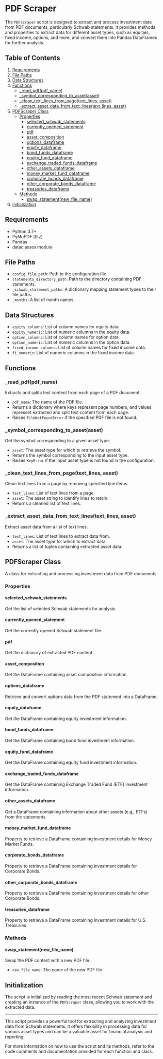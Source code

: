 # PDF Scraper

The `PDFScraper` script is designed to extract and process investment data from PDF documents, particularly Schwab statements. It provides methods and properties to extract data for different asset types, such as equities, fixed income, options, and more, and convert them into Pandas DataFrames for further analysis.

## Table of Contents
1. [Requirements](#requirements)
2. [File Paths](#file-paths)
3. [Data Structures](#data-structures)
4. [Functions](#functions)
   - [_read_pdf(pdf_name)](#read-pdf)
   - [_symbol_corresponding_to_asset(asset)](#symbol-corresponding-to-asset)
   - [_clean_text_lines_from_page(text_lines, asset)](#clean-text-lines-from-page)
   - [_extract_asset_data_from_text_lines(text_lines, asset)](#extract-asset-data-from-text-lines)
5. [PDFScraper Class](#pdfscraper-class)
   - [Properties](#properties)
     - [selected_schwab_statements](#selected-schwab-statements)
     - [currently_opened_statement](#currently-opened-statement)
     - [pdf](#pdf)
     - [asset_composition](#asset-composition)
     - [options_dataframe](#options-dataframe)
     - [equity_dataframe](#equity-dataframe)
     - [bond_funds_dataframe](#bond-funds-dataframe)
     - [equity_fund_dataframe](#equity-fund-dataframe)
     - [exchange_traded_funds_dataframe](#exchange-traded-funds-dataframe)
     - [other_assets_dataframe](#other-assets-dataframe)
     - [money_market_fund_dataframe](#money-market-fund-dataframe)
     - [corporate_bonds_dataframe](#corporate-bonds-dataframe)
     - [other_corporate_bonds_dataframe](#other-corporate-bonds-dataframe)
     - [treasuries_dataframe](#treasuries-dataframe)
   - [Methods](#methods)
     - [swap_statement(new_file_name)](#swap-statement)
6. [Initialization](#initialization)

## Requirements<a name="requirements"></a>

- Python 3.7+
- PyMuPDF (fitz)
- Pandas
- dataclasses module

## File Paths<a name="file-paths"></a>

- `config_file_path`: Path to the configuration file.
- `statements_directory_path`: Path to the directory containing PDF statements.
- `_schwab_statement_paths`: A dictionary mapping statement types to their file paths.
- `_months`: A list of month names.

## Data Structures<a name="data-structures"></a>

- `equity_columns`: List of column names for equity data.
- `equity_numeric`: List of numeric columns in the equity data.
- `option_columns`: List of column names for option data.
- `option_numeric`: List of numeric columns in the option data.
- `fixed_income_columns`: List of column names for fixed income data.
- `fi_numeric`: List of numeric columns in the fixed income data.

## Functions<a name="functions"></a>

### _read_pdf(pdf_name)<a name="read-pdf"></a>

Extracts and splits text content from each page of a PDF document.

- `pdf_name`: The name of the PDF file.
- Returns a dictionary where keys represent page numbers, and values represent extracted and split text content from each page.
- Raises `FileNotFoundError` if the specified PDF file is not found.

### _symbol_corresponding_to_asset(asset)<a name="symbol-corresponding-to-asset"></a>

Get the symbol corresponding to a given asset type.

- `asset`: The asset type for which to retrieve the symbol.
- Returns the symbol corresponding to the input asset type.
- Raises `KeyError` if the input asset type is not found in the configuration.

### _clean_text_lines_from_page(text_lines, asset)<a name="clean-text-lines-from-page"></a>

Clean text lines from a page by removing specified line items.

- `text_lines`: List of text lines from a page.
- `asset`: The asset string to identify lines to retain.
- Returns a cleaned list of text lines.

### _extract_asset_data_from_text_lines(text_lines, asset)<a name="extract-asset-data-from-text-lines"></a>

Extract asset data from a list of text lines.

- `text_lines`: List of text lines to extract data from.
- `asset`: The asset type for which to extract data.
- Returns a list of tuples containing extracted asset data.

## PDFScraper Class<a name="pdfscraper-class"></a>

A class for extracting and processing investment data from PDF documents.

### Properties<a name="properties"></a>

#### selected_schwab_statements<a name="selected-schwab-statements"></a>

Get the list of selected Schwab statements for analysis.

#### currently_opened_statement<a name="currently-opened-statement"></a>

Get the currently opened Schwab statement file.

#### pdf<a name="pdf"></a>

Get the dictionary of extracted PDF content.

#### asset_composition<a name="asset-composition"></a>

Get the DataFrame containing asset composition information.

#### options_dataframe<a name="options-dataframe"></a>

Retrieve and convert options data from the PDF statement into a DataFrame.

#### equity_dataframe<a name="equity-dataframe"></a>

Get the DataFrame containing equity investment information.

#### bond_funds_dataframe<a name="bond-funds-dataframe"></a>

Get the DataFrame containing bond fund investment information.

#### equity_fund_dataframe<a name="equity-fund-dataframe"></a>

Get the DataFrame containing equity fund investment information.

#### exchange_traded_funds_dataframe<a name="exchange-traded-funds-dataframe"></a>

Get the DataFrame containing Exchange Traded Fund (ETF) investment information.

#### other_assets_dataframe<a name="other-assets-dataframe"></a>

Get a DataFrame containing information about other assets (e.g., ETFs) from the statements.

#### money_market_fund_dataframe<a name="money-market-fund-dataframe"></a>

Property to retrieve a DataFrame containing investment details for Money Market Funds.

#### corporate_bonds_dataframe<a name="corporate-bonds-dataframe"></a>

Property to retrieve a DataFrame containing investment details for Corporate Bonds.

#### other_corporate_bonds_dataframe<a name="other-corporate-bonds-dataframe"></a>

Property to retrieve a DataFrame containing investment details for other Corporate Bonds.

#### treasuries_dataframe<a name="treasuries-dataframe"></a>

Property to retrieve a DataFrame containing investment details for U.S. Treasuries.

### Methods<a name="methods"></a>

#### swap_statement(new_file_name)<a name="swap-statement"></a>

Swap the PDF content with a new PDF file.

- `new_file_name`: The name of the new PDF file.

## Initialization<a name="initialization"></a>

The script is initialized by reading the most recent Schwab statement and creating an instance of the `PDFScraper` class, allowing you to work with the extracted data.

---

This script provides a powerful tool for extracting and analyzing investment data from Schwab statements. It offers flexibility in processing data for various asset types and can be a valuable asset for financial analysis and reporting.

For more information on how to use the script and its methods, refer to the code comments and documentation provided for each function and class.
